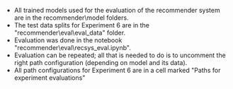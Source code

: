 * All trained models used for the evaluation of the recommender system are in the recommender\model folders.
* The test data splits for Experiment 6 are in the "recommender\eval\eval_data" folder. 
* Evaluation was done in the notebook "recommender\eval\recsys_eval.ipynb".
* Evaluation can be repeated; all that is needed to do is to uncomment the right path configuration (depending on model and its data). 
* All path configurations for Experiment 6 are in a cell marked "Paths for experiment evaluations"